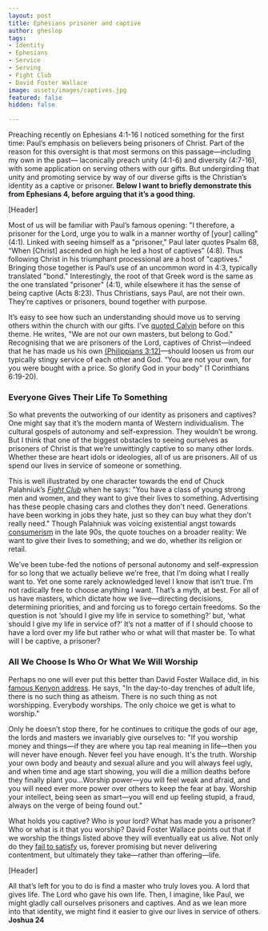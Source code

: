 ```yaml
---
layout: post
title: Ephesians prisoner and captive
author: gheslop
tags:
- Identity
- Ephesians
- Service
- Serving
- Fight Club
- David Foster Wallace
image: assets/images/captives.jpg
featured: false
hidden: false

---
```

Preaching recently on Ephesians 4:1-16 I noticed something for the first time: Paul’s emphasis on believers being prisoners of Christ. Part of the reason for this oversight is that most sermons on this passage—including my own in the past— laconically preach unity (4:1-6) and diversity (4:7-16), with some application on serving others with our gifts. But undergirding that unity and promoting service by way of our diverse gifts is the Christian’s identity as a captive or prisoner. **Below I want to briefly demonstrate this from Ephesians 4, before arguing that it’s a good thing.**

\[Header\]

Most of us will be familiar with Paul’s famous opening: "I therefore, a prisoner for the Lord, urge you to walk in a manner worthy of \[your\] calling" (4:1). Linked with seeing himself as a "prisoner," Paul later quotes Psalm 68, “When \[Christ\] ascended on high he led a host of captives” (4:8). Thus following Christ in his triumphant processional are a host of "captives." Bringing those together is Paul’s use of an uncommon word in 4:3, typically translated "bond." Interestingly, the root of that Greek word is the same as the one translated "prisoner" (4:1), while elsewhere it has the sense of being captive (Acts 8:23). Thus Christians, says Paul, are not their own. They’re captives or prisoners, bound together with purpose.

It’s easy to see how such an understanding should move us to serving others within the church with our gifts. I’ve [quoted Calvin](https://rekindle.co.za/content/john-calvin-our-gifts-and-the-church/ "John Calvin on Gifts and Service") before on this theme. He writes, "We are not our own masters, but belong to God." Recognising that we are prisoners of the Lord, captives of Christ—indeed that he has made us his own [(Philippians 3:12)](https://rekindle.co.za/content/2020-10-20-philippians-3-12-14-devotional "Philippians 3:12-14 Devotional")—should loosen us from our typically stingy service of each other and God. “You are not your own, for you were bought with a price. So glorify God in your body” (1 Corinthians 6:19-20).

### Everyone Gives Their Life To Something

So what prevents the outworking of our identity as prisoners and captives? One might say that it’s the modern manta of Western individualism. The cultural gospels of autonomy and self-expression. They wouldn’t be wrong. But I think that one of the biggest obstacles to seeing ourselves as prisoners of Christ is that we’re unwittingly captive to so many other lords. Whether these are heart idols or ideologies, all of us are prisoners. All of us spend our lives in service of someone or something.

This is well illustrated by one character towards the end of Chuck Palahniuk’s [_Fight Club_](https://rekindle.co.za/content/2021-11-29-tyler-durden-social-media-mental-health "Tyler Durden on Mental Health") when he says: "You have a class of young strong men and women, and they want to give their lives to something. Advertising has these people chasing cars and clothes they don't need. Generations have been working in jobs they hate, just so they can buy what they don't really need." Though Palahniuk was voicing existential angst towards [consumerism](https://rekindle.co.za/content/2021-05-19-discernment-new-technology "Buying the Latest iPhone") in the late 90s, the quote touches on a broader reality: We want to give their lives to something; and we do, whether its religion or retail.

We’ve been tube-fed the notions of personal autonomy and self-expression for so long that we actually believe we’re free, that I’m doing what I really want to. Yet one some rarely acknowledged level I know that isn’t true. I’m not radically free to choose anything I want. That’s a myth, at best. For all of us have masters, which dictate how we live—directing decisions, determining priorities, and and forcing us to forego certain freedoms. So the question is not ‘should I give my life in service to something?’ but, ‘what should I give my life in service of?’ It’s not a matter of if I should choose to have a lord over my life but rather who or what will that master be. To what will I be captive, a prisoner?

### All We Choose Is Who Or What We Will Worship

Perhaps no one will ever put this better than David Foster Wallace did, in his [famous Kenyon address](https://www.theguardian.com/books/2008/sep/20/fiction "David Foster Wallace"). He says, "In the day-to-day trenches of adult life, there is no such thing as atheism. There is no such thing as not worshipping. Everybody worships. The only choice we get is what to worship."

Only he doesn’t stop there, for he continues to critique the gods of our age, the lords and masters we invariably give ourselves to: "If you worship money and things—if they are where you tap real meaning in life—then you will never have enough. Never feel you have enough. It's the truth. Worship your own body and beauty and sexual allure and you will always feel ugly, and when time and age start showing, you will die a million deaths before they finally plant you…Worship power—you will feel weak and afraid, and you will need ever more power over others to keep the fear at bay. Worship your intellect, being seen as smart—you will end up feeling stupid, a fraud, always on the verge of being found out."

What holds you captive? Who is your lord? What has made you a prisoner? Who or what is it that you worship? David Foster Wallace points out that if we worship the things listed above they will eventually eat us alive. Not only do they [fail to satisfy](https://rekindle.co.za/content/2022-04-07-jim-carrey-existentialism "Jim Carrey on Existentialism") us, forever promising but never delivering contentment, but ultimately they take—rather than offering—life.

\[Header\]

All that’s left for you to do is find a master who truly loves you. A lord that gives life. The Lord who gave his own life. Then, I imagine, like Paul, we might gladly call ourselves prisoners and captives. And as we lean more into that identity, we might find it easier to give our lives in service of others. **Joshua 24**